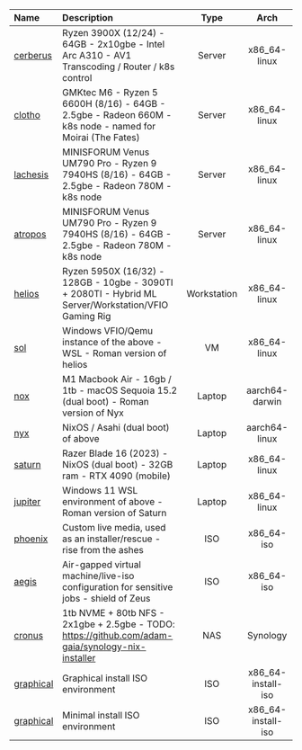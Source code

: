 | Name                                                | Description                                                                                              |    Type     |        Arch        |
| :-------------------------------------------------- | :------------------------------------------------------------------------------------------------------- | :---------: | :----------------: |
| [cerberus](x86_64-linux/cerberus/README.md)         | Ryzen 3900X (12/24) - 64GB - 2x10gbe - Intel Arc A310 - AV1 Transcoding / Router / k8s control           |   Server    |    x86_64-linux    |
| [clotho](x86_64-linux/clotho/README.md)             | GMKtec M6 - Ryzen 5 6600H (8/16) - 64GB - 2.5gbe - Radeon 660M - k8s node - named for Moirai (The Fates) |   Server    |    x86_64-linux    |
| [lachesis](x86_64-linux/lachesis/README.md)         | MINISFORUM Venus UM790 Pro - Ryzen 9 7940HS (8/16) - 64GB - 2.5gbe - Radeon 780M - k8s node              |   Server    |    x86_64-linux    |
| [atropos](x86_64-linux/atropos/README.md)           | MINISFORUM Venus UM790 Pro - Ryzen 9 7940HS (8/16) - 64GB - 2.5gbe - Radeon 780M - k8s node              |   Server    |    x86_64-linux    |
| [helios](x86_64-linux/helios/README.md)             | Ryzen 5950X (16/32) - 128GB - 10gbe - 3090TI + 2080TI - Hybrid ML Server/Workstation/VFIO Gaming Rig     | Workstation |    x86_64-linux    |
| [sol](x86_64-linux/sol/README.md)                   | Windows VFIO/Qemu instance of the above - WSL - Roman version of helios                                  |     VM      |    x86_64-linux    |
| [nox](aarch64-darwin/nox/README.md)                 | M1 Macbook Air - 16gb / 1tb - macOS Sequoia 15.2 (dual boot) - Roman version of Nyx                      |   Laptop    |   aarch64-darwin   |
| [nyx](aarch64-linux/nyx/README.md)                  | NixOS / Asahi (dual boot) of above                                                                       |   Laptop    |   aarch64-linux    |
| [saturn](x86_64-linux/saturn/README.md)             | Razer Blade 16 (2023) - NixOS (dual boot) - 32GB ram - RTX 4090 (mobile)                                 |   Laptop    |    x86_64-linux    |
| [jupiter](x86_64-linux/jupiter/README.md)           | Windows 11 WSL environment of above - Roman version of Saturn                                            |   Laptop    |    x86_64-linux    |
| [phoenix](x86_64-iso/phoenix/README.md)             | Custom live media, used as an installer/rescue - rise from the ashes                                     |     ISO     |     x86_64-iso     |
| [aegis](x86_64-iso/aegis/README.md)                 | Air-gapped virtual machine/live-iso configuration for sensitive jobs - shield of Zeus                    |     ISO     |     x86_64-iso     |
| [cronus](x86_64-linux/cronus/README.md)             | 1tb NVME + 80tb NFS - 2x1gbe + 2.5gbe - TODO: https://github.com/adam-gaia/synology-nix-installer        |     NAS     |      Synology      |
| [graphical](x86_64-install-iso/graphical/README.md) | Graphical install ISO environment                                                                        |     ISO     | x86_64-install-iso |
| [graphical](x86_64-install-iso/minimal/README.md)   | Minimal install ISO environment                                                                          |     ISO     | x86_64-install-iso |
